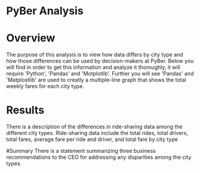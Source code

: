 # PyBer Analysis

# Overview
The purpose of this analysis is to view how data differs by city type and how those differences can be used by decision-makers at PyBer. Below you will find in order to get this information and analyze it thoroughly, it will require 'Python', 'Pandas' and 'Motplotlib'. Further you will see 'Pandas' and 'Matplostlib' are used to creatly a multiple-line graph that shows the total weekly fares for each city type. 

# Results
There is a description of the differences in ride-sharing data among the different city types. Ride-sharing data include the total rides, total drivers, total fares, average fare per ride and driver, and total fare by city type



#Summary
There is a statement summarizing three business recommendations to the CEO for addressing any disparities among the city types.
